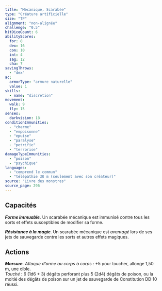 ```yaml
---
title: "Mécanique, Scarabée"
type: "Créature artificielle"
size: "TP"
alignment: "non-alignée"
challenge: "0.5"
hitDiceCount: 6
abilityScores:
  for: 8
  dex: 16
  con: 10
  int: 4
  sag: 12
  cha: 7
savingThrows:
  - "dex"
ac:
  armorType: "armure naturelle"
  value: 1
skills:
  - name: "discretion"
movement:
  walk: 9
  fly: 15
senses:
  darkvision: 18
conditionImmunities:
  - "charme"
  - "empoisonne"
  - "epuise"
  - "paralyse"
  - "petrifie"
  - "terrorise"
damageTypeImmunities:
  - "poison"
  - "psychique"
languages:
  - "comprend le commun"
  - "télépathie 30 m (seulement avec son créateur)"
source: "Livre des monstres"
source_page: 296
---
```

## Capacités
_**Forme immuable**_. Un scarabée mécanique est immunisé contre tous les sorts et effets susceptibles de modifier sa forme.

_**Résistance à la magie**_. Un scarabée mécanique est _avantagé_ lors de ses jets de sauvegarde contre les sorts et autres effets magiques.

## Actions
_**Morsure**_. _Attaque d'arme au corps à corps_ : +5 pour toucher, allonge 1,50 m, une cible.  
_Touché_ : 6 (1d6 + 3) dégâts perforant plus 5 (2d4) dégâts de poison, ou la moitié des dégâts de poison sur un jet de sauvegarde de Constitution DD 10 réussi.
